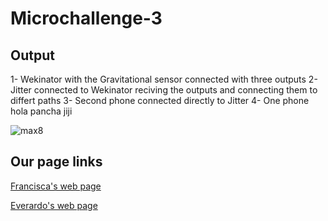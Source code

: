 # Microchallenge-3


## Output

1- Wekinator with the Gravitational sensor connected  with three outputs 
2- Jitter connected to Wekinator reciving the outputs and connecting them to differt paths
3- Second phone connected directly to Jitter 
4- One phone hola pancha jiji

![max8](https://hackmd.io/_uploads/SyA4W2ZIR.png)


## Our page links


[Francisca's web page](https://panchipunchi.github.io/MDEF-Francisca/)  

[Everardo's web page](https://everardocastro.github.io/mdef1/)  
